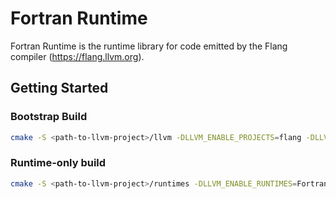 # Fortran Runtime

Fortran Runtime is the runtime library for code emitted by the Flang
compiler (https://flang.llvm.org).

## Getting Started

### Bootstrap Build

```sh
cmake -S <path-to-llvm-project>/llvm -DLLVM_ENABLE_PROJECTS=flang -DLLVM_ENABLE_RUNTIMES=FortranRuntime
```

### Runtime-only build

```sh
cmake -S <path-to-llvm-project>/runtimes -DLLVM_ENABLE_RUNTIMES=FortranRuntime -DCMAKE_Fortran_COMPILER=<path-to-llvm-builddir-or-installprefix>/bin/flang-new
```


